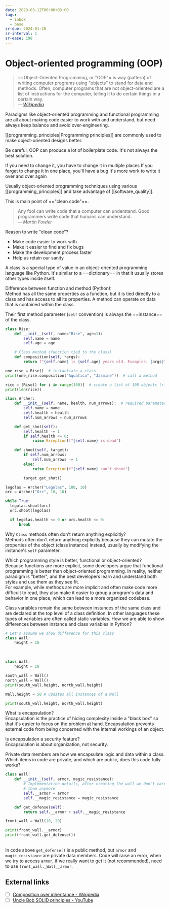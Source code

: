 ```yaml
---
date: 2023-03-12T00:00+03:00
tags:
  - inbox
  - base
sr-due: 2024-01-28
sr-interval: 1
sr-ease: 198
---
```


# Object-oriented programming (OOP)

> ==Object-Oriented Programming, or "OOP"= is way (pattern) of writing computer
> programs using "objects" to stand for data and methods. Often, computer
> programs that are not object-oriented are a list of instructions for the
> computer, telling it to do certain things in a certain way.\
> — <cite>[Wikipedia](https://simple.wikipedia.org/wiki/Object-oriented_programming)</cite>

Paradigms like object-oriented programming and functional programming are all
about making code easier to work with and understand, but need always keep
balance and avoid over-engineering.

[[programming_principles|Programming principles]] are commonly used to make
object-oriented designs better.

Be careful, OOP can produce a lot of boilerplate code. It's not always the best
solution.

If you need to change it, you have to change it in multiple places
If you forget to change it in one place, you'll have a bug
It's more work to write it over and over again

Usually object-oriented programming techniques using various
[[programming_principles]] and take advantage of [[software_quality]].

This is main point of =="clean code"==.
> Any fool can write code that a computer can understand. Good programmers write
> code that humans can understand.\
> — <cite>Martin Fowler</cite>

Reason to write "clean code"?
&#10;<br>
- Make code easier to work with
- Make it easier to find and fix bugs
- Make the development process faster
- Help us retain our sanity

A class is a special type of value in an object-oriented programming language
like Python. It's similar to a ==dictionary== in that it usually stores other
types inside itself.

Difference between function and method (Python):
&#10;<br>
Method has all the same properties as a function, but it is tied directly to a
class and has access to all its properties.
A method can operate on data that is contained within the class. <!--SR:!2024-09-24,2,198-->

Their first method parameter (`self` convention) is always the ==instance== of
the class.
```python
class Rise:
    def __init__(self, name="Rise", age=1):
        self.name = name
        self.age = age

    # Class method (function tied to the class)
    def composition(self, *args):
        return f"{self.name} is {self.age} years old. Examples: {args}"

one_rise = Rise()  # instantiate a class
print(one_rise.composition("Aquatica", "Jasmine"))  # call a method

rice = [Rise() for i in range(100)]  # create a list of 100 objects (rise instances)
print(len(rice))

class Archer:
    def __init__(self, name, health, num_arrows):  # required parameters
        self.name = name
        self.health = health
        self.num_arrows = num_arrows

    def get_shot(self):
        self.health -= 1
        if self.health <= 0:
            raise Exception(f"{self.name} is dead")

    def shoot(self, target):
        if self.num_arrows:
            self.num_arrows -= 1
        else:
            raise Exception(f"{self.name} can't shoot")

        target.get_shot()

legolas = Archer("Legolas", 100, 10)
orc = Archer("Orc", 10, 10)

while True:
  legolas.shoot(orc)
  orc.shoot(legolas)

  if legolas.health <= 0 or orc.health <= 0:
      break
```

Why `Class` methods often don't return anything explicitly?
&#10;<br>
Methods often don't return anything explicitly because they can mutate the
properties of the object (class instance) instead, usually by modifying the
instance's `self` parameter.

Which programming style is better, functional or object-oriented?
&#10;<br>
Because functions are more explicit, some developers argue that functional
programming is better than object-oriented programming. In reality, neither
paradigm is "better", and the best developers learn and understand both styles
and use them as they see fit.
\
For example, while methods are more implicit and often make code more difficult
to read, they also make it easier to group a program's data and behavior in one
place, which can lead to a more organized codebase.

Class variables remain the same between instances of the same class and are
declared at the top level of a class definition. In other languages these types
of variables are often called static variables. How we are able to show
differences between instance and class variables in Python?
```python
# Let's assume we show difference for this class
class Wall:
    height = 10
```
&#10;<br>
```python
class Wall:
    height = 10

south_wall = Wall()
north_wall = Wall()
print(south_wall.height, north_wall.height)

Wall.height = 50 # updates all instances of a Wall

print(south_wall.height, north_wall.height)
```

What is encapsulation?
&#10;<br>
Encapsulation is the practice of hiding complexity inside a "black box" so that
it's easier to focus on the problem at hand. Encapsulation prevents external
code from being concerned with the internal workings of an object.

Is encapsulation a security feature?
&#10;<br>
Encapsulation is about organization, not security. <!--SR:!2024-10-22,4,198-->

Private data members are how we encapsulate logic and data within a class. Which
items in code are private, and which are public, does this code fully works?
```python
class Wall:
    def __init__(self, armor, magic_resistance):
        # Implementation details, after creating the wall we don't care about
        # them anymore
        self.__armor = armor
        self.__magic_resistance = magic_resistance

    def get_defense(self):
        return self.__armor + self.__magic_resistance

front_wall = Wall(10, 20)

print(front_wall.__armor)
print(front_wall.get_defense())
```
&#10;<br>
In code above `get_defense()` is a public method, but `armor` and
`magic_resistance` are private data members.
Code will raise an error, when we try to access `armor`, if we really want to
get it (not recommended), need to use `front_wall._Wall__armor`.


## External links

- [ ] [Composition over inheritance - Wikipedia](https://en.wikipedia.org/wiki/Composition_over_inheritance)
- [ ] [Uncle Bob SOLID principles - YouTube](https://www.youtube.com/watch?v=zHiWqnTWsn4)
